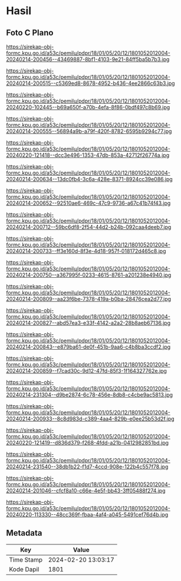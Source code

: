 # Hasil

## Foto C Plano

https://sirekap-obj-formc.kpu.go.id/a53c/pemilu/pdpr/18/01/05/20/12/1801052012004-20240214-200456--43469887-8bf1-4103-9e21-84ff5ba5b7b3.jpg

https://sirekap-obj-formc.kpu.go.id/a53c/pemilu/pdpr/18/01/05/20/12/1801052012004-20240214-200515--c5369ed8-8678-4952-b436-4ee2866c63b3.jpg

https://sirekap-obj-formc.kpu.go.id/a53c/pemilu/pdpr/18/01/05/20/12/1801052012004-20240220-102445--b69a650f-a70b-4efa-8f86-0bdf497c8b69.jpg

https://sirekap-obj-formc.kpu.go.id/a53c/pemilu/pdpr/18/01/05/20/12/1801052012004-20240214-200555--56894a9b-a79f-420f-8782-6595b9294c77.jpg

https://sirekap-obj-formc.kpu.go.id/a53c/pemilu/pdpr/18/01/05/20/12/1801052012004-20240220-121418--dcc3e496-1353-47db-853a-42712f26774a.jpg

https://sirekap-obj-formc.kpu.go.id/a53c/pemilu/pdpr/18/01/05/20/12/1801052012004-20240214-200634--13dc0fb4-3c6a-428e-8371-8924cc39e086.jpg

https://sirekap-obj-formc.kpu.go.id/a53c/pemilu/pdpr/18/01/05/20/12/1801052012004-20240214-200652--92510ae6-469c-47c9-9736-a67c41b74f43.jpg

https://sirekap-obj-formc.kpu.go.id/a53c/pemilu/pdpr/18/01/05/20/12/1801052012004-20240214-200712--59bc6df8-2f54-44d2-b24b-092caa4deeb7.jpg

https://sirekap-obj-formc.kpu.go.id/a53c/pemilu/pdpr/18/01/05/20/12/1801052012004-20240214-200733--ff3e160d-8f3e-4d18-957f-018172d465c8.jpg

https://sirekap-obj-formc.kpu.go.id/a53c/pemilu/pdpr/18/01/05/20/12/1801052012004-20240214-200750--a367995f-0233-4615-8761-a201238e4940.jpg

https://sirekap-obj-formc.kpu.go.id/a53c/pemilu/pdpr/18/01/05/20/12/1801052012004-20240214-200809--aa23f6be-7378-419a-b0ba-28476cea2d77.jpg

https://sirekap-obj-formc.kpu.go.id/a53c/pemilu/pdpr/18/01/05/20/12/1801052012004-20240214-200827--abd57ea3-e33f-4142-a2a2-28b8aeb67136.jpg

https://sirekap-obj-formc.kpu.go.id/a53c/pemilu/pdpr/18/01/05/20/12/1801052012004-20240214-200843--e879ba61-de0f-451b-9aa6-c4b8ba3ccdf2.jpg

https://sirekap-obj-formc.kpu.go.id/a53c/pemilu/pdpr/18/01/05/20/12/1801052012004-20240214-200859--f7cad30c-9d12-47fd-85f3-1f164327762e.jpg

https://sirekap-obj-formc.kpu.go.id/a53c/pemilu/pdpr/18/01/05/20/12/1801052012004-20240214-231304--d9be2874-6c78-456e-8db8-c4cbe9ac5813.jpg

https://sirekap-obj-formc.kpu.go.id/a53c/pemilu/pdpr/18/01/05/20/12/1801052012004-20240214-200933--8c8d983d-c389-4aa4-829b-e0ee25b53d2f.jpg

https://sirekap-obj-formc.kpu.go.id/a53c/pemilu/pdpr/18/01/05/20/12/1801052012004-20240220-121419--d836d379-f268-4fdd-a21b-0412982851bd.jpg

https://sirekap-obj-formc.kpu.go.id/a53c/pemilu/pdpr/18/01/05/20/12/1801052012004-20240214-231540--38db1b22-f1d7-4ccd-908e-122b4c557f78.jpg

https://sirekap-obj-formc.kpu.go.id/a53c/pemilu/pdpr/18/01/05/20/12/1801052012004-20240214-201046--cfcf8a10-c66e-4e5f-bb43-3ff05488f274.jpg

https://sirekap-obj-formc.kpu.go.id/a53c/pemilu/pdpr/18/01/05/20/12/1801052012004-20240220-113330--48cc369f-fbaa-4af4-a045-5491cef76d4b.jpg


## Metadata

| Key        | Value               |
| ---------- | ------------------- |
| Time Stamp | 2024-02-20 13:03:17 |
| Kode Dapil | 1801                |



